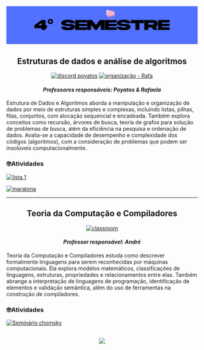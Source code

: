  <img alt="banner" src="https://github.com/quarto-semestre/estudos/blob/main/banners/banner.png">
<h2 align="center"> Estruturas de dados e análise de algoritmos </h2>

<div align="center"> 
 
[![discord poyatos](https://img.shields.io/badge/discord_poyatos-blue?style=for-the-badge&logo=discord&logoColor=white)](https://discord.com/channels/1019994810804871342/@home)
[![organização - Rafa](https://img.shields.io/badge/organização_--_Rafa-black?style=for-the-badge&logo=github&logoColor=white)](https://github.com/EDAA-2024-1)
</div>

 <h4 align="center"> <em> Professores responsáveis: Poyatos & Rafaela </em></h4>
<p> Estrutura de Dados e Algoritmos aborda a manipulação e organização de dados por meio de estruturas simples e complexas, incluindo listas, pilhas, filas, conjuntos, com alocação sequencial e encadeada. Também explora conceitos como recursão, árvores de busca, teoria de grafos para solução de problemas de busca, além da eficiência na pesquisa e ordenação de dados. Avalia-se a capacidade de desempenho e complexidade dos códigos (algoritmos), com a consideração de problemas que podem ser insolúveis computacionalmente. </p>

### 🤓Atividades 

[![lista 1](https://img.shields.io/badge/lista_1-c718c4?style=for-the-badge&logo=github&logoColor=white)](https://github.com/S4-2024/Lista1)

[![maratona](https://img.shields.io/badge/maratona-b57f12?style=for-the-badge&logo=github)](https://github.com/S4-2024/Maratona)

---

<h2 align="center"> Teoria da Computação e Compiladores </h2>

<div align="center">
 
 [![classroom](https://img.shields.io/badge/classroom-008a20?style=for-the-badge&logo=googleclassroom&logoColor=white)](https://classroom.google.com/c/NjY0Mjk5MDIxNjYy)
</div>


 
 <h4 align="center"> <em> Professor responsável: André </em></h4>

 <p> Teoria da Computação e Compiladores estuda como descrever formalmente linguagens para serem reconhecidas por máquinas computacionais. Ela explora modelos matemáticos, classificações de linguagens, estruturas, propriedades e relacionamentos entre elas. Também abrange a interpretação de linguagens de programação, identificação de elementos e validação semântica, além do uso de ferramentas na construção de compiladores. </p>

 ### 🤓Atividades 
 
[![Seminário chomsky](https://img.shields.io/badge/Seminário_chomsky-pink?style=for-the-badge&logo=github&logoColor=black)](https://github.com/S4-2024/Chomsky)

<br>

<div align="center"> 
 <img   src="https://i.pinimg.com/originals/99/47/40/994740e9184662894392a1715bbeee14.gif">
</div>




